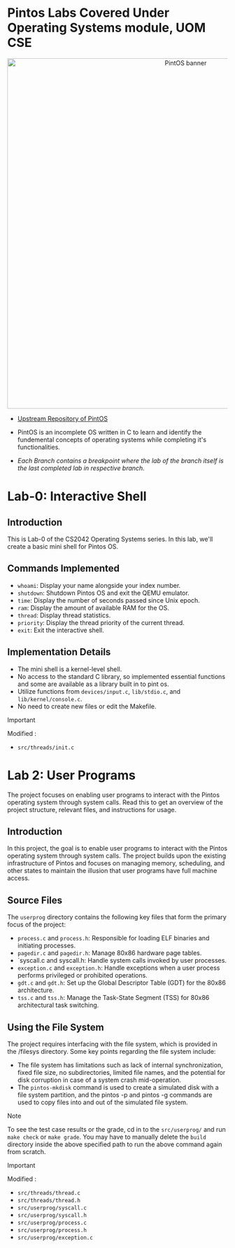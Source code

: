 # Pintos Labs Covered Under Operating Systems module, UOM CSE
<p align="center">
    <picture>
      <source 
        srcset="https://github.com/Chathura-De-Silva/Pint-OS-Labs/blob/master/Banner.png"
        media="(prefers-color-scheme: dark)"
      />
      <img 
        src="https://github.com/Chathura-De-Silva/Pint-OS-Labs/blob/master/Banner.png" 
        alt="PintOS banner"
        width="800"
       />
    </picture>
  </p>

*  [Upstream Repository of PintOS](https://github.com/jhu-cs318/pintos.git)

*  PintOS is an incomplete OS written in C to learn and identify the fundemental concepts of operating systems while completing it's functionalities.
*  _Each Branch contains a breakpoint where the lab of the branch itself is the last completed lab in respective branch._
# Lab-0: Interactive Shell

## Introduction

This is Lab-0 of the CS2042 Operating Systems series. In this lab, we'll create a basic mini shell for Pintos OS.

## Commands Implemented

- `whoami`: Display your name alongside your index number.
- `shutdown`: Shutdown Pintos OS and exit the QEMU emulator.
- `time`: Display the number of seconds passed since Unix epoch.
- `ram`: Display the amount of available RAM for the OS.
- `thread`: Display thread statistics.
- `priority`: Display the thread priority of the current thread.
- `exit`: Exit the interactive shell.

## Implementation Details

- The mini shell is a kernel-level shell.
- No access to the standard C library, so implemented essential functions and some are available as a library built in to pint os.
- Utilize functions from `devices/input.c`, `lib/stdio.c`, and `lib/kernel/console.c`.
- No need to create new files or edit the Makefile.

> [!IMPORTANT]
> Modified :
> * `src/threads/init.c`     
  
# Lab 2: User Programs

The project focuses on enabling user programs to interact with the Pintos operating system through system calls. Read this to get an overview of the project structure, relevant files, and instructions for usage.

## Introduction

In this project, the goal is to enable user programs to interact with the Pintos operating system through system calls. The project builds upon the existing infrastructure of Pintos and focuses on managing memory, scheduling, and other states to maintain the illusion that user programs have full machine access.

## Source Files

The `userprog` directory contains the following key files that form the primary focus of the project:

* `process.c` and `process.h`: Responsible for loading ELF binaries and initiating processes.
* `pagedir.c` and `pagedir.h`: Manage 80x86 hardware page tables.
* `syscall.c and syscall.h: Handle system calls invoked by user processes.
* `exception.c` and `exception.h`: Handle exceptions when a user process performs privileged or prohibited operations.
* `gdt.c` and `gdt.h`: Set up the Global Descriptor Table (GDT) for the 80x86 architecture.
* `tss.c` and `tss.h`: Manage the Task-State Segment (TSS) for 80x86 architectural task switching.

## Using the File System

The project requires interfacing with the file system, which is provided in the /filesys directory. Some key points regarding the file system include:

* The file system has limitations such as lack of internal synchronization, fixed file size, no subdirectories, limited file names, and the potential for disk corruption in case of a system crash mid-operation.
* The `pintos-mkdisk` command is used to create a simulated disk with a file system partition, and the pintos -p and pintos -g commands are used to copy files into and out of the simulated file system.

> [!NOTE]
> To see the test case results or the grade, cd in to the `src/userprog/` and run `make check` or `make grade`.
> You may have to manually delete the `build` directory inside the above specified path to run the above command again from scratch.

 > [!IMPORTANT]
> Modified :
> * `src/threads/thread.c`  
> * `src/threads/thread.h`
> *  `src/userprog/syscall.c`
> *  `src/userprog/syscall.h`
> *  `src/userprog/process.c`
> *  `src/userprog/process.h`
> *  `src/userprog/exception.c`

